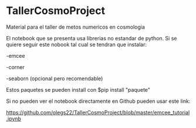# TallerCosmoProject
Material para el taller de metos numericos en cosmologia 

El notebook que se presenta usa librerias no estandar de python.
Si se quiere seguir este nobook tal cual se tendran que instalar:

-emcee

-corner

-seaborn (opcional pero recomendable)

Estos paquetes se pueden install con $pip install "paquete"

Si no pueden ver el notebook directamente en Github pueden usar este link:

https://github.com/olegs22/TallerCosmoProject/blob/master/emcee_tutorial.ipynb

